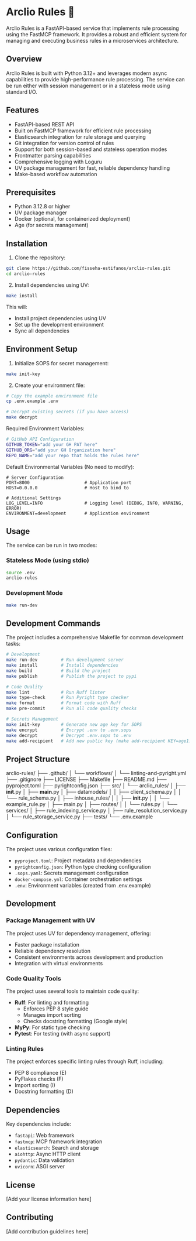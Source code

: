 # Arclio Rules 🚀

Arclio Rules is a FastAPI-based service that implements rule processing using the FastMCP framework. It provides a robust and efficient system for managing and executing business rules in a microservices architecture.

## Overview

Arclio Rules is built with Python 3.12+ and leverages modern async capabilities to provide high-performance rule processing. The service can be run either with session management or in a stateless mode using standard I/O.

## Features

- FastAPI-based REST API
- Built on FastMCP framework for efficient rule processing
- Elasticsearch integration for rule storage and querying
- Git integration for version control of rules
- Support for both session-based and stateless operation modes
- Frontmatter parsing capabilities
- Comprehensive logging with Loguru
- UV package management for fast, reliable dependency handling
- Make-based workflow automation

## Prerequisites

- Python 3.12.8 or higher
- UV package manager
- Docker (optional, for containerized deployment)
- Age (for secrets management)

## Installation

1. Clone the repository:
```bash
git clone https://github.com/fisseha-estifanos/arclio-rules.git
cd arclio-rules
```

2. Install dependencies using UV:
```bash
make install
```

This will:
- Install project dependencies using UV
- Set up the development environment
- Sync all dependencies

## Environment Setup

1. Initialize SOPS for secret management:
```bash
make init-key
```

2. Create your environment file:
```bash
# Copy the example environment file
cp .env.example .env

# Decrypt existing secrets (if you have access)
make decrypt
```

Required Environment Variables:
```bash
# GitHub API Configuration
GITHUB_TOKEN="add your GH PAT here"
GITHUB_ORG="add your GH Organization here"
REPO_NAME="add your repo that holds the rules here"
```

Default Environmental Variables (No need to modify):
```
# Server Configuration
PORT=8000                     # Application port
HOST=0.0.0.0                  # Host to bind to

# Additional Settings
LOG_LEVEL=INFO                # Logging level (DEBUG, INFO, WARNING, ERROR)
ENVIRONMENT=development       # Application environment
```

## Usage

The service can be run in two modes:


### Stateless Mode (using stdio)
```bash
source .env
arclio-rules
```

### Development Mode
```bash
make run-dev
```

## Development Commands

The project includes a comprehensive Makefile for common development tasks:

```bash
# Development
make run-dev         # Run development server
make install         # Install dependencies
make build           # Build the project
make publish         # Publish the project to pypi

# Code Quality
make lint            # Run Ruff linter
make type-check      # Run Pyright type checker
make format          # Format code with Ruff
make pre-commit      # Run all code quality checks

# Secrets Management
make init-key        # Generate new age key for SOPS
make encrypt         # Encrypt .env to .env.sops
make decrypt         # Decrypt .env.sops to .env
make add-recipient   # Add new public key (make add-recipient KEY=age1...)
```

## Project Structure
arclio-rules/
├── .github/
│   └── workflows/
│       └── linting-and-pyright.yml
├── .gitignore
├── LICENSE
├── Makefile
├── README.md
├── pyproject.toml
├── pyrightconfig.json
├── src/
│   └── arclio_rules/
│       ├── __init__.py
│       ├── __main__.py
│       ├── datamodels/
│       │   ├── client_schema.py
│       │   └── rule_schema.py
│       ├── inhouse_rules/
│       │   ├── __init__.py
│       │   └── example_rule.py
│       ├── main.py
│       ├── routes/
│       │   └── rules.py
│       └── services/
│           ├── rule_indexing_service.py
│           ├── rule_resolution_service.py
│           └── rule_storage_service.py
├── tests/
└── .env.example


## Configuration

The project uses various configuration files:

- `pyproject.toml`: Project metadata and dependencies
- `pyrightconfig.json`: Python type checking configuration
- `.sops.yaml`: Secrets management configuration
- `docker-compose.yml`: Container orchestration settings
- `.env`: Environment variables (created from .env.example)

## Development

### Package Management with UV

The project uses UV for dependency management, offering:
- Faster package installation
- Reliable dependency resolution
- Consistent environments across development and production
- Integration with virtual environments

### Code Quality Tools

The project uses several tools to maintain code quality:

- **Ruff**: For linting and formatting
  - Enforces PEP 8 style guide
  - Manages import sorting
  - Checks docstring formatting (Google style)
- **MyPy**: For static type checking
- **Pytest**: For testing (with async support)

### Linting Rules

The project enforces specific linting rules through Ruff, including:
- PEP 8 compliance (E)
- PyFlakes checks (F)
- Import sorting (I)
- Docstring formatting (D)

## Dependencies

Key dependencies include:
- `fastapi`: Web framework
- `fastmcp`: MCP framework integration
- `elasticsearch`: Search and storage
- `aiohttp`: Async HTTP client
- `pydantic`: Data validation
- `uvicorn`: ASGI server

## License

[Add your license information here]

## Contributing

[Add contribution guidelines here]